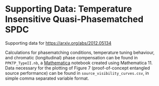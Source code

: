 # Supporting Data: Temperature Insensitive Quasi-Phasematched SPDC
Supporting data for https://arxiv.org/abs/2012.05134

Calculations for phasematching conditions, temperature tuning behaviour, and chromatic (longitudinal) phase compensation can be found in `PPKTP_TypeII.nb`, a [Mathematica](https://www.wolfram.com/mathematica/) notebook created using Mathematica 11. Data necessary for the plotting of Figure 7 (proof-of-concept entangled source performance) can be found in `source_visibility_curves.csv`, in simple comma separated variable format.
